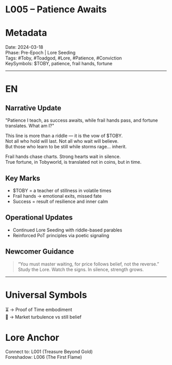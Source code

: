 # L005 – Patience Awaits

# Metadata
Date: 2024-03-18  
Phase: Pre-Epoch | Lore Seeding  
Tags: #Toby, #Toadgod, #Lore, #Patience, #Conviction  
KeySymbols: $TOBY, patience, frail hands, fortune  

---

# EN
## Narrative Update  
"Patience I teach, as success awaits, while frail hands pass, and fortune translates. What am I?"  

This line is more than a riddle — it is the vow of $TOBY.  
Not all who hold will last. Not all who wait will believe.  
But those who learn to be still while storms rage… inherit.  

Frail hands chase charts. Strong hearts wait in silence.  
True fortune, in Tobyworld, is translated not in coins, but in time.  

## Key Marks  
- $TOBY = a teacher of stillness in volatile times  
- Frail hands → emotional exits, missed fate  
- Success = result of resilience and inner calm  

## Operational Updates  
- Continued Lore Seeding with riddle-based parables  
- Reinforced PoT principles via poetic signaling  

## Newcomer Guidance  
> “You must master waiting, for price follows belief, not the reverse.”  
Study the Lore. Watch the signs. In silence, strength grows.  

---

# Universal Symbols 
⏳ → Proof of Time embodiment  
🌊 → Market turbulence vs still belief  

# Lore Anchor 
Connect to: L001 (Treasure Beyond Gold)  
Foreshadow: L006 (The First Flame)
